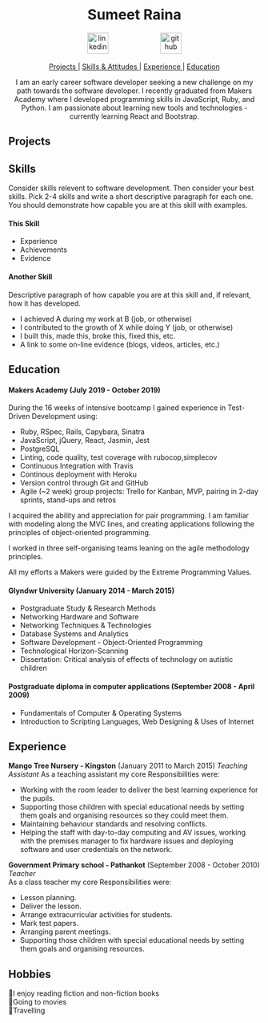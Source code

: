 <h1 align="center">Sumeet Raina</h1>

<div align="center">
<a  href="https://www.linkedin.com/in/sumeet-raina-408090191/"><img src="https://www.iconfinder.com/data/icons/free-social-icons/67/linkedin_circle_color-512.png" alt="linkedin" hspace="50" height="42" width="42"></a>
<a  href="https://github.com/Sumeet-Raina"><img src="https://cdn0.iconfinder.com/data/icons/octicons/1024/mark-github-512.png" alt="github" hspace="50" height="42" width="42"></a></p>
</div>

<div align="center">

[Projects ](#projects) |
[Skills & Attitudes ](#skills) |
[Experience ](#experience) |
[Education ](#education)


I am an early career software developer seeking a new challenge on my path towards the software developer. I recently graduated from Makers Academy where I developed programming skills in JavaScript, Ruby, and Python. I am passionate about learning new tools and technologies - currently learning React and Bootstrap.

</div>

## Projects


## Skills

Consider skills relevent to software development. Then consider your best skills. Pick 2-4 skills and write a short descriptive paragraph for each one. You should demonstrate how capable you are at this skill with examples.

#### This Skill

- Experience
- Achievements
- Evidence

#### Another Skill

Descriptive paragraph of how capable you are at this skill and, if relevant, how it has developed.

- I achieved A during my work at B (job, or otherwise)
- I contributed to the growth of X while doing Y (job, or otherwise)
- I built this, made this, broke this, fixed this, etc.
- A link to some on-line evidence (blogs, videos, articles, etc.)

## Education

#### Makers Academy (July 2019 - October 2019)

During the 16 weeks of intensive bootcamp I gained experience in Test-Driven Development using:
* Ruby, RSpec, Rails, Capybara, Sinatra
* JavaScript, jQuery, React, Jasmin, Jest
* PostgreSQL
* Linting, code quality, test coverage with rubocop,simplecov
* Continuous Integration with Travis
* Continous deployment with Heroku
* Version control through Git and GitHub
* Agile (~2 week) group projects: Trello for Kanban, MVP, pairing in 2-day sprints, stand-ups and retros

I acquired the ability and appreciation for pair programming. I am familiar with modeling along the MVC lines, and creating applications following the principles of object-oriented programming.

I worked in three self-organising teams leaning on the agile methodology principles.

All my efforts a Makers were guided by the Extreme Programming Values.

#### Glyndwr University (January 2014 - March 2015)

* Postgraduate Study & Research Methods  
* Networking Hardware and Software 
* Networking Techniques & Technologies 
* Database Systems and Analytics  
* Software Development - Object-Oriented Programming  
* Technological Horizon-Scanning  
* Dissertation: Critical analysis of effects
of technology on autistic children

#### Postgraduate diploma in computer applications (September 2008 - April 2009)

* Fundamentals of Computer & Operating Systems
* Introduction to Scripting Languages, Web Designing
& Uses of Internet


## Experience

**Mango Tree Nursery - Kingston** (January 2011 to March 2015)
*Teaching Assistant* 
 As a teaching assistant my core Responsibilities were:  
- Working with the room leader to deliver the best learning experience for the pupils.
- Supporting those children with special educational needs by setting them goals and organising resources so they could meet them.
- Maintaining behaviour standards and resolving conflicts.
- Helping the staff with day-to-day computing and AV issues, working with the premises manager to fix hardware issues and deploying software and user credentials on the network.

**Government Primary school - Pathankot** (September 2008 - October 2010)
*Teacher*   
As a class teacher my core Responsibilities were: 
- Lesson planning.
- Deliver the lesson. 
- Arrange extracurricular activities for students. 
- Mark test papers. 
- Arranging parent meetings. 
- Supporting those children with special educational needs by setting them goals and organising resources.


 
## Hobbies

📗I enjoy reading fiction and non-fiction books   
🎥Going to movies  
🚗Travelling   

